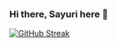 ### Hi there, Sayuri here 👋

[![GitHub Streak](https://streak-stats.demolab.com?user=sayurimizuguchi&theme=catppuccin-macchiato&date_format=M%20j%5B%2C%20Y%5D)](https://sayurimizuguchi.com)
